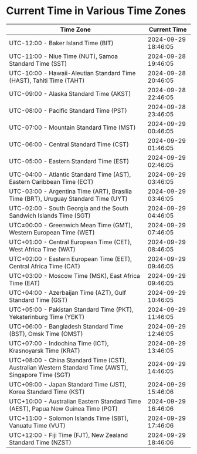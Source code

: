 # Current Time in Various Time Zones

| Time Zone | Current Time |
|-----------|--------------|
| UTC-12:00 - Baker Island Time (BIT) | 2024-09-29 18:46:05 |
| UTC-11:00 - Niue Time (NUT), Samoa Standard Time (SST) | 2024-09-28 19:46:05 |
| UTC-10:00 - Hawaii-Aleutian Standard Time (HAST), Tahiti Time (TAHT) | 2024-09-28 20:46:05 |
| UTC-09:00 - Alaska Standard Time (AKST) | 2024-09-28 22:46:05 |
| UTC-08:00 - Pacific Standard Time (PST) | 2024-09-28 23:46:05 |
| UTC-07:00 - Mountain Standard Time (MST) | 2024-09-29 00:46:05 |
| UTC-06:00 - Central Standard Time (CST) | 2024-09-29 01:46:05 |
| UTC-05:00 - Eastern Standard Time (EST) | 2024-09-29 02:46:05 |
| UTC-04:00 - Atlantic Standard Time (AST), Eastern Caribbean Time (ECT) | 2024-09-29 03:46:05 |
| UTC-03:00 - Argentina Time (ART), Brasília Time (BRT), Uruguay Standard Time (UYT) | 2024-09-29 03:46:05 |
| UTC-02:00 - South Georgia and the South Sandwich Islands Time (SGT) | 2024-09-29 04:46:05 |
| UTC±00:00 - Greenwich Mean Time (GMT), Western European Time (WET) | 2024-09-29 07:46:05 |
| UTC+01:00 - Central European Time (CET), West Africa Time (WAT) | 2024-09-29 08:46:05 |
| UTC+02:00 - Eastern European Time (EET), Central Africa Time (CAT) | 2024-09-29 09:46:05 |
| UTC+03:00 - Moscow Time (MSK), East Africa Time (EAT) | 2024-09-29 09:46:05 |
| UTC+04:00 - Azerbaijan Time (AZT), Gulf Standard Time (GST) | 2024-09-29 10:46:05 |
| UTC+05:00 - Pakistan Standard Time (PKT), Yekaterinburg Time (YEKT) | 2024-09-29 11:46:05 |
| UTC+06:00 - Bangladesh Standard Time (BST), Omsk Time (OMST) | 2024-09-29 12:46:05 |
| UTC+07:00 - Indochina Time (ICT), Krasnoyarsk Time (KRAT) | 2024-09-29 13:46:05 |
| UTC+08:00 - China Standard Time (CST), Australian Western Standard Time (AWST), Singapore Time (SGT) | 2024-09-29 14:46:05 |
| UTC+09:00 - Japan Standard Time (JST), Korea Standard Time (KST) | 2024-09-29 15:46:06 |
| UTC+10:00 - Australian Eastern Standard Time (AEST), Papua New Guinea Time (PGT) | 2024-09-29 16:46:06 |
| UTC+11:00 - Solomon Islands Time (SBT), Vanuatu Time (VUT) | 2024-09-29 17:46:06 |
| UTC+12:00 - Fiji Time (FJT), New Zealand Standard Time (NZST) | 2024-09-29 18:46:06 |
